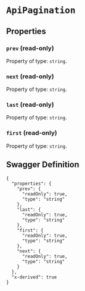 # `ApiPagination` #







## Properties ##

### `prev` (read-only) ###




Property of type: `string`.




### `next` (read-only) ###




Property of type: `string`.




### `last` (read-only) ###




Property of type: `string`.




### `first` (read-only) ###




Property of type: `string`.






## Swagger Definition ##

    {
      "properties": {
        "prev": {
          "readOnly": true, 
          "type": "string"
        }, 
        "last": {
          "readOnly": true, 
          "type": "string"
        }, 
        "first": {
          "readOnly": true, 
          "type": "string"
        }, 
        "next": {
          "readOnly": true, 
          "type": "string"
        }
      }, 
      "x-derived": true
    }
